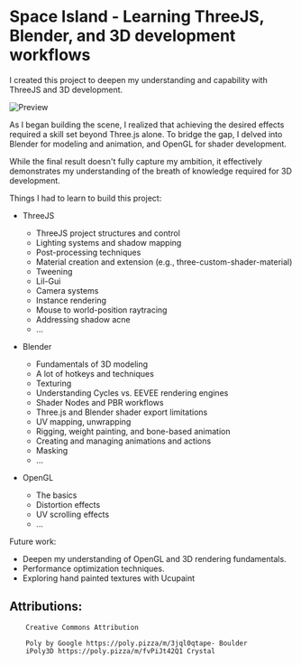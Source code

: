 # Space Island - Learning ThreeJS, Blender, and 3D development workflows
I created this project to deepen my understanding and capability with ThreeJS and 3D development.

![Preview](static/demo/clip.gif)

As I began building the scene, I realized that achieving the desired effects required a skill set beyond Three.js alone. 
To bridge the gap, I delved into Blender for modeling and animation, and OpenGL for shader development.

While the final result doesn't fully capture my ambition, it effectively demonstrates my understanding of the breath of knowledge required for 3D development.

Things I had to learn to build this project:
- ThreeJS
  - ThreeJS project structures and control
  - Lighting systems and shadow mapping
  - Post-processing techniques
  - Material creation and extension (e.g., three-custom-shader-material)
  - Tweening
  - Lil-Gui
  - Camera systems
  - Instance rendering
  - Mouse to world-position raytracing
  - Addressing shadow acne
  - ...

- Blender
  - Fundamentals of 3D modeling
  - A lot of hotkeys and techniques
  - Texturing
  - Understanding Cycles vs. EEVEE rendering engines
  - Shader Nodes and PBR workflows
  - Three.js and Blender shader export limitations
  - UV mapping, unwrapping
  - Rigging, weight painting, and bone-based animation
  - Creating and managing animations and actions
  - Masking
  - ...

- OpenGL
  - The basics
  - Distortion effects
  - UV scrolling effects
  - ...

Future work:
- Deepen my understanding of OpenGL and 3D rendering fundamentals.
- Performance optimization techniques.
- Exploring hand painted textures with Ucupaint

## Attributions:
        Creative Commons Attribution

        Poly by Google https://poly.pizza/m/3jql0qtape- Boulder
        iPoly3D https://poly.pizza/m/fvPiJt42Q1 Crystal
